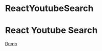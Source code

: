 # ReactYoutubeSearch

# React Youtube Search

[Demo](https://rkrishn.github.io/ReactYoutubeSearch/)
